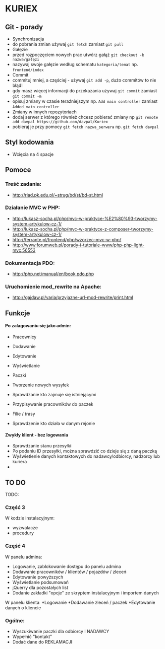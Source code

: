 ﻿# KURIEX

## Git - porady
* Synchronizacja
 * do pobrania zmian używaj `git fetch` zamiast `git pull`
* Gałęzie
 * przed rozpoczęciem nowych prac utwórz gałąź `git checkout -b nazwa/gałęzi`
 * nazywaj swoje gałęzie według schematu `kategoria/temat` np. `frontend/index`
* Commit
 * commituj mniej, a częściej - używaj `git add -p`, dużo commitów to nie błąd!
 * gdy masz więcej informacji do przekazania używaj `git commit` zamiast `git commit -m`
 * opisuj zmiany w czasie teraźniejszym np. `Add main controller` zamiast `Added main controller`
* Zmiany w innych repozytoriach
 * dodaj serwer z którego również chcesz pobierać zmiany np `git remote add davpal https://github.com/davpal/Kuriex`
 * pobieraj je przy pomocy `git fetch nazwa_serwera` np. `git fetch davpal`

## Styl kodowania
* Wcięcia na 4 spacje

## Pomoce
### Treść zadania:
* http://riad.pk.edu.pl/~strug/bd/st/bd-st.html

### Działanie MVC w PHP:
* http://lukasz-socha.pl/php/mvc-w-praktyce-%E2%80%93-tworzymy-system-artykulow-cz-1/
* http://lukasz-socha.pl/php/mvc-w-praktyce-z-composer-tworzymy-system-artykulow-cz-1/
* http://ferrante.pl/frontend/php/wzorzec-mvc-w-php/
* http://www.forumweb.pl/porady-i-tutoriale-www/php-php-light-mvc,56553

### Dokumentacja PDO:
* http://php.net/manual/en/book.pdo.php

### Uruchomienie mod_rewrite na Apache:
* http://gajdaw.pl/varia/przyjazne-url-mod-rewrite/print.html

## Funkcje

#### Po zalagowaniu się jako admin:
* Pracownicy
 * Dodawanie
 * Edytowanie 
 * Wyświetlanie

* Paczki
 * Tworzenie nowych wysyłek
 * Sprawdzanie kto zajmuje się istniejącymi
 * Przypisywanie pracowników do paczek

* Filie / trasy
 * Sprawdzenie kto działa w danym rejonie

#### Zwykły klient - bez logowania

* Sprawdzanie stanu przesyłki
* Po podaniu ID przesyłki, można sprawdzić co dzieje się z daną paczką
* Wyświetlenie danych kontaktowych do nadawcy/odbiorcy, nadzorcy lub kuriera
* 

## TO DO

TODO:

### Część 3
W kodzie instalacyjnym:
* wyzwalacze
* procedury

### Część 4
W panelu admina:
* Logowanie, zablokowanie dostępu do panelu admina
* Dodawanie pracowników / klientów / pojazdów / zleceń
* Edytowanie powyższych
* Wyświetlanie podsumowań
* jQuerry dla pozostałych list
* Dodanie zakładki "opcje" ze skryptem instalacyjnym i importem danych

W panelu klienta:
*Logowanie
*Dodawanie zleceń / paczek
*Edytowanie danych o kliencie

### Ogólne:
* Wyszukiwanie paczki dla odbiorcy I NADAWCY
* Wypełnić "kontakt"
* Dodać dane do REKLAMACJI
